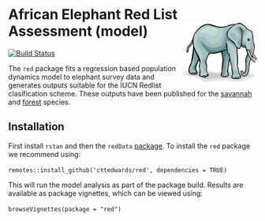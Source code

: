 African Elephant Red List Assessment (model)  <img src='african-elephant.jpg' align="right" height="120" />
============================================

[![Build Status](https://app.travis-ci.com/cttedwards/red.svg?token=oxZdiRsNesp8jgJE5pF3&branch=master)](https://app.travis-ci.com/cttedwards/red)

The `red` package fits a regression based population dynamics model to elephant survey data and generates outputs suitable for the IUCN Redlist clasification scheme. These outputs have been published for the [savannah](https://www.iucnredlist.org/species/181008073/204401095) and [forest](https://www.iucnredlist.org/species/181007989/204404464) species.

## Installation
First install `rstan` and then the `redData` [package](https://github.com/cttedwards/redData). To install the `red` package we recommend using:

`remotes::install_github('cttedwards/red', dependencies = TRUE)`

This will run the model analysis as part of the package build. Results are available as package vignettes, which can be viewed using:

`browseVignettes(package = "red")`